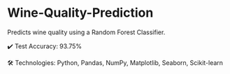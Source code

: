 # Wine-Quality-Prediction

Predicts wine quality using a Random Forest Classifier.

✔️ Test Accuracy: 93.75%

🛠 Technologies: Python, Pandas, NumPy, Matplotlib, Seaborn, Scikit-learn

